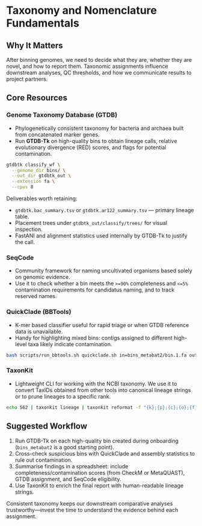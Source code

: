 # Taxonomy and Nomenclature Fundamentals

## Why It Matters
After binning genomes, we need to decide what they are, whether they are novel, and how to report them. Taxonomic assignments influence downstream analyses, QC thresholds, and how we communicate results to project partners.

## Core Resources

### Genome Taxonomy Database (GTDB)
- Phylogenetically consistent taxonomy for bacteria and archaea built from concatenated marker genes.
- Run **GTDB-Tk** on high-quality bins to obtain lineage calls, relative evolutionary divergence (RED) scores, and flags for potential contamination.

```bash
gtdbtk classify_wf \
  --genome_dir bins/ \
  --out_dir gtdbtk_out \
  --extension fa \
  --cpus 8
```

Deliverables worth retaining:
- `gtdbtk.bac_summary.tsv` or `gtdbtk.ar122_summary.tsv` — primary lineage table.
- Placement trees under `gtdbtk_out/classify/trees/` for visual inspection.
- FastANI and alignment statistics used internally by GTDB-Tk to justify the call.

### SeqCode
- Community framework for naming uncultivated organisms based solely on genomic evidence.
- Use it to check whether a bin meets the `>=90%` completeness and `<=5%` contamination requirements for candidatus naming, and to track reserved names.

### QuickClade (BBTools)
- K-mer based classifier useful for rapid triage or when GTDB reference data is unavailable.
- Handy for highlighting mixed bins: contigs assigned to different high-level taxa likely indicate contamination.

```bash
bash scripts/run_bbtools.sh quickclade.sh in=bins_metabat2/bin.1.fa out=quickclade.tsv
```

### TaxonKit
- Lightweight CLI for working with the NCBI taxonomy. We use it to convert TaxIDs obtained from other tools into canonical lineage strings or to prune lineages to a specific rank.

```bash
echo 562 | taxonkit lineage | taxonkit reformat -f "{k};{p};{c};{o};{f};{g};{s}"
```

## Suggested Workflow
1. Run GTDB-Tk on each high-quality bin created during onboarding (`bins_metabat2` is a good starting point).
2. Cross-check suspicious bins with QuickClade and assembly statistics to rule out contamination.
3. Summarise findings in a spreadsheet: include completeness/contamination scores (from CheckM or MetaQUAST), GTDB assignment, and SeqCode eligibility.
4. Use TaxonKit to enrich the final report with human-readable lineage strings.

Consistent taxonomy keeps our downstream comparative analyses trustworthy—invest the time to understand the evidence behind each assignment.
